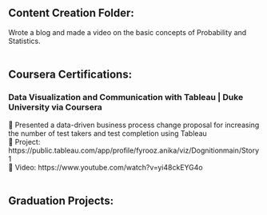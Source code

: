 <h2> Content Creation Folder: </h2> 
Wrote a blog and made a video on the basic concepts of Probability and Statistics. </br> </br>


<h2> Coursera Certifications: </h3>
<h3> Data Visualization and Communication with Tableau | Duke University via Coursera </h3>
 Presented a data-driven business process change proposal for increasing the number of test takers
and test completion using Tableau </br>
 Project: https://public.tableau.com/app/profile/fyrooz.anika/viz/Dognitionmain/Story1 </br>
 Video: https://www.youtube.com/watch?v=yi48ckEYG4o </br> </br>

<h2> Graduation Projects: </h22>



